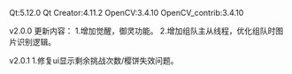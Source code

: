 Qt:5.12.0
Qt Creator:4.11.2
OpenCV:3.4.10
OpenCV_contrib:3.4.10

v2.0.0
更新内容：
1.增加觉醒，御灵功能。
2.增加组队主从线程，优化组队时图片识别逻辑。

v2.0.1
1.修复ui显示剩余挑战次数/樱饼失效问题。

